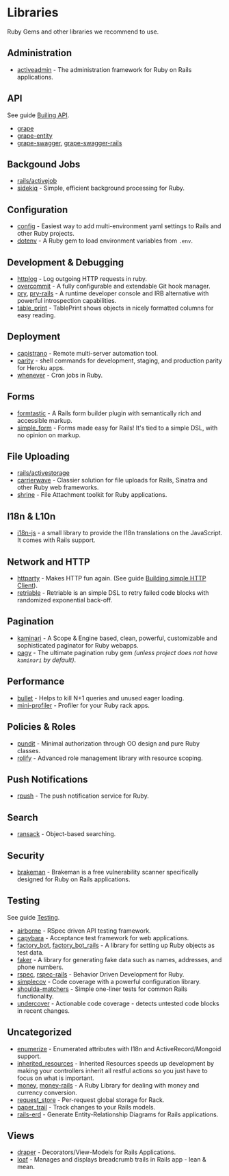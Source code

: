 # Libraries

Ruby Gems and other libraries we recommend to use.

## Administration

* [activeadmin](https://github.com/activeadmin/activeadmin) - The administration framework for Ruby on Rails applications.

## API

See guide [Builing API](building_api.md).

* [grape](https://github.com/ruby-grape/grape)
* [grape-entity](https://github.com/ruby-grape/grape-entity)
* [grape-swagger](https://github.com/ruby-grape/grape-swagger), [grape-swagger-rails](https://github.com/ruby-grape/grape-swagger-rails)

## Backgound Jobs

* [rails/activejob](https://guides.rubyonrails.org/active_job_basics.html)
* [sidekiq](https://github.com/mperham/sidekiq) - Simple, efficient background processing for Ruby.

## Configuration

* [config](https://github.com/rubyconfig/config) - Easiest way to add multi-environment yaml settings to Rails and other Ruby projects.
* [dotenv](https://github.com/bkeepers/dotenv) - A Ruby gem to load environment variables from `.env`.

## Development & Debugging

* [httplog](https://github.com/trusche/httplog) - Log outgoing HTTP requests in ruby.
* [overcommit](https://github.com/brigade/overcommit) - A fully configurable and extendable Git hook manager.
* [pry](https://github.com/pry/pry), [pry-rails](https://github.com/rweng/pry-rails) - A runtime developer console and IRB alternative with powerful introspection capabilities.
* [table_print](http://tableprintgem.com/) - TablePrint shows objects in nicely formatted columns for easy reading.

## Deployment

* [capistrano](https://github.com/capistrano/capistrano) - Remote multi-server automation tool.
* [parity](https://github.com/thoughtbot/parity) - shell commands for development, staging, and production parity for Heroku apps.
* [whenever](https://github.com/javan/whenever) - Cron jobs in Ruby.

## Forms

* [formtastic](https://github.com/justinfrench/formtastic) - A Rails form builder plugin with semantically rich and accessible markup.
* [simple_form](https://github.com/heartcombo/simple_form) - Forms made easy for Rails! It's tied to a simple DSL, with no opinion on markup.

## File Uploading

* [rails/activestorage](https://guides.rubyonrails.org/active_storage_overview.html)
* [carrierwave](https://github.com/carrierwaveuploader/carrierwave) - Classier solution for file uploads for Rails, Sinatra and other Ruby web frameworks.
* [shrine](https://shrinerb.com) - File Attachment toolkit for Ruby applications.

## I18n & L10n

* [i18n-js](https://github.com/fnando/i18n-js) - a small library to provide the I18n translations on the JavaScript. It comes with Rails support.

## Network and HTTP

* [httparty](https://github.com/jnunemaker/httparty) - Makes HTTP fun again. (See guide [Building simple HTTP Client](../guides/building_simple_http_client.md)).
* [retriable](https://github.com/kamui/retriable) - Retriable is an simple DSL to retry failed code blocks with randomized exponential back-off.

## Pagination

* [kaminari](https://github.com/kaminari/kaminari) - A Scope & Engine based, clean, powerful, customizable and sophisticated paginator for Ruby webapps.
* [pagy](https://github.com/ddnexus/pagy) - The ultimate pagination ruby gem _(unless project does not have `kaminari` by default)_.

## Performance

* [bullet](https://github.com/flyerhzm/bullet) - Helps to kill N+1 queries and unused eager loading.
* [mini-profiler](https://github.com/MiniProfiler/rack-mini-profiler) - Profiler for your Ruby rack apps.

## Policies & Roles

* [pundit](https://github.com/varvet/pundit) - Minimal authorization through OO design and pure Ruby classes.
* [rolify](https://github.com/RolifyCommunity/rolify) - Advanced role management library with resource scoping.

## Push Notifications

* [rpush](https://github.com/rpush/rpush) - The push notification service for Ruby.

## Search

* [ransack](https://github.com/activerecord-hackery/ransack) - Object-based searching.

## Security

* [brakeman](https://brakemanscanner.org) - Brakeman is a free vulnerability scanner specifically designed for Ruby on Rails applications.

## Testing

See guide [Testing](testing.md).

* [airborne](https://github.com/brooklynDev/airborne) - RSpec driven API testing framework.
* [capybara](https://github.com/teamcapybara/capybara) - Acceptance test framework for web applications.
* [factory_bot](https://github.com/thoughtbot/factory_bot), [factory_bot_rails](https://github.com/thoughtbot/factory_bot_rails) - A library for setting up Ruby objects as test data.
* [faker](https://github.com/stympy/faker) - A library for generating fake data such as names, addresses, and phone numbers.
* [rspec](https://github.com/rspec/rspec), [rspec-rails](https://github.com/rspec/rspec-rails) - Behavior Driven Development for Ruby.
* [simplecov](https://github.com/colszowka/simplecov) - Code coverage with a powerful configuration library.
* [shoulda-matchers](https://github.com/thoughtbot/shoulda-matchers) - Simple one-liner tests for common Rails functionality.
* [undercover](https://github.com/grodowski/undercover) - Actionable code coverage - detects untested code blocks in recent changes.

## Uncategorized

* [enumerize](https://github.com/brainspec/enumerize) - Enumerated attributes with I18n and ActiveRecord/Mongoid support.
* [inherited_resources](https://github.com/activeadmin/inherited_resources) - Inherited Resources speeds up development by making your controllers inherit all restful actions so you just have to focus on what is important.
* [money](https://github.com/Rubymoney/money), [money-rails](https://github.com/RubyMoney/money-rails) - A Ruby Library for dealing with money and currency conversion.
* [request_store](https://github.com/steveklabnik/request_store) - Per-request global storage for Rack.
* [paper_trail](https://github.com/paper-trail-gem/paper_trail) - Track changes to your Rails models.
* [rails-erd](https://github.com/voormedia/rails-erd) - Generate Entity-Relationship Diagrams for Rails applications.

## Views

* [draper](https://github.com/drapergem/draper) - Decorators/View-Models for Rails Applications.
* [loaf](https://github.com/piotrmurach/loaf) - Manages and displays breadcrumb trails in Rails app - lean & mean.

